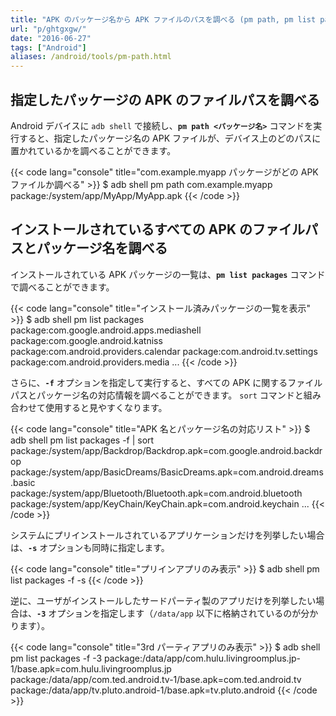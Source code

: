 ```yaml
---
title: "APK のパッケージ名から APK ファイルのパスを調べる (pm path, pm list packages)"
url: "p/ghtgxgw/"
date: "2016-06-27"
tags: ["Android"]
aliases: /android/tools/pm-path.html
---
```


指定したパッケージの APK のファイルパスを調べる
----

Android デバイスに `adb shell` で接続し、__`pm path <パッケージ名>`__ コマンドを実行すると、指定したパッケージ名の APK ファイルが、デバイス上のどのパスに置かれているかを調べることができます。

{{< code lang="console" title="com.example.myapp パッケージがどの APK ファイルか調べる" >}}
$ adb shell pm path com.example.myapp
package:/system/app/MyApp/MyApp.apk
{{< /code >}}


インストールされているすべての APK のファイルパスとパッケージ名を調べる
----

インストールされている APK パッケージの一覧は、__`pm list packages`__ コマンドで調べることができます。

{{< code lang="console" title="インストール済みパッケージの一覧を表示" >}}
$ adb shell pm list packages
package:com.google.android.apps.mediashell
package:com.google.android.katniss
package:com.android.providers.calendar
package:com.android.tv.settings
package:com.android.providers.media
...
{{< /code >}}

さらに、__`-f`__ オプションを指定して実行すると、すべての APK に関するファイルパスとパッケージ名の対応情報を調べることができます。
`sort` コマンドと組み合わせて使用すると見やすくなります。

{{< code lang="console" title="APK 名とパッケージ名の対応リスト" >}}
$ adb shell pm list packages -f | sort
package:/system/app/Backdrop/Backdrop.apk=com.google.android.backdrop
package:/system/app/BasicDreams/BasicDreams.apk=com.android.dreams.basic
package:/system/app/Bluetooth/Bluetooth.apk=com.android.bluetooth
package:/system/app/KeyChain/KeyChain.apk=com.android.keychain
...
{{< /code >}}

システムにプリインストールされているアプリケーションだけを列挙したい場合は、__`-s`__ オプションも同時に指定します。

{{< code lang="console" title="プリインアプリのみ表示" >}}
$ adb shell pm list packages -f -s
{{< /code >}}

逆に、ユーザがインストールしたサードパーティ製のアプリだけを列挙したい場合は、__`-3`__ オプションを指定します（`/data/app` 以下に格納されているのが分かります）。

{{< code lang="console" title="3rd パーティアプリのみ表示" >}}
$ adb shell pm list packages -f -3
package:/data/app/com.hulu.livingroomplus.jp-1/base.apk=com.hulu.livingroomplus.jp
package:/data/app/com.ted.android.tv-1/base.apk=com.ted.android.tv
package:/data/app/tv.pluto.android-1/base.apk=tv.pluto.android
{{< /code >}}

